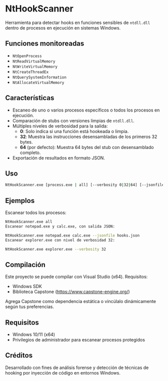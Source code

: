 # NtHookScanner

Herramienta para detectar hooks en funciones sensibles de `ntdll.dll` dentro de procesos en ejecución en sistemas Windows.

## Funciones monitoreadas

- `NtOpenProcess`
- `NtReadVirtualMemory`
- `NtWriteVirtualMemory`
- `NtCreateThreadEx`
- `NtQuerySystemInformation`
- `NtAllocateVirtualMemory`

## Características

- Escaneo de uno o varios procesos específicos o todos los procesos en ejecución.
- Comparación de stubs con versiones limpias de `ntdll.dll`.
- Múltiples niveles de verbosidad para la salida:
  - **0**: Solo indica si una función está hookeada o limpia.
  - **32**: Muestra las instrucciones desensambladas de los primeros 32 bytes.
  - **64** (por defecto): Muestra 64 bytes del stub con desensamblado completo.
- Exportación de resultados en formato JSON.

## Uso

```bash
NtHookScanner.exe [process.exe | all] [--verbosity 0|32|64] [--jsonfile output.json]
```

## Ejemplos
Escanear todos los procesos:

```bash
NtHookScanner.exe all
Escanear notepad.exe y calc.exe, con salida JSON:
```

```bash
NtHookScanner.exe notepad.exe calc.exe --jsonfile hooks.json
Escanear explorer.exe con nivel de verbosidad 32:
```

```bash
NtHookScanner.exe explorer.exe --verbosity 32
```

## Compilación
Este proyecto se puede compilar con Visual Studio (x64). Requisitos:
- Windows SDK
- Biblioteca Capstone (https://www.capstone-engine.org/)

Agrega Capstone como dependencia estática o vincúlalo dinámicamente según tus preferencias.

## Requisitos
- Windows 10/11 (x64)
- Privilegios de administrador para escanear procesos protegidos

## Créditos
Desarrollado con fines de análisis forense y detección de técnicas de hooking por inyección de código en entornos Windows.
